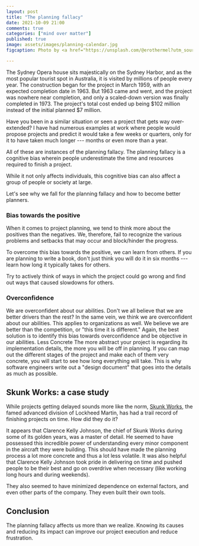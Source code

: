 ```yaml
---
layout: post
title: "The planning fallacy"
date: 2021-10-09 21:00
comments: true
categories: ["mind over matter"]
published: true
image: assets/images/planning-calendar.jpg
figcaption: Photo by <a href="https://unsplash.com/@erothermel?utm_source=unsplash&utm_medium=referral&utm_content=creditCopyText">Eric Rothermel</a> on <a href="https://unsplash.com/s/photos/planning?utm_source=unsplash&utm_medium=referral&utm_content=creditCopyText">Unsplash</a>

---
```

The Sydney Opera house sits majestically on the Sydney Harbor, and as the most popular tourist spot in Australia, it is visited by millions of people every year. The construction began for the project in March 1959, with an expected completion date in 1963. But 1963 came and went, and the project was nowhere near completion, and only a scaled-down version was finally completed in 1973.  The project's total cost ended up being $102 million instead of the initial planned $7 million.

Have you been in a similar situation or seen a project that gets way over-extended? I have had numerous examples at work where people would propose projects and predict it would take a few weeks or quarters, only for it to have taken much longer --- months or even more than a year. 

All of these are instances of the planning fallacy. The planning fallacy is a cognitive bias wherein people underestimate the time and resources required to finish a project. 

While it not only affects individuals, this cognitive bias can also affect a group of people or society at large. 

Let's see why we fall for the planning fallacy and how to become better planners.

### Bias towards the positive
When it comes to project planning, we tend to think more about the positives than the negatives. We, therefore, fail to recognize the various problems and setbacks that may occur and block/hinder the progress. 

To overcome this bias towards the positive, we can learn from others. If you are planning to write a book, don't just think you will do it in six months --- learn how long it typically takes for others. 

Try to actively think of ways in which the project could go wrong and find out ways that caused slowdowns for others.

### Overconfidence
We are overconfident about our abilities. Don't we all believe that we are better drivers than the rest? In the same vein, we think we are overconfident about our abilities. This applies to organizations as well. We believe we are better than the competition, or "this time it is different."
Again, the best solution is to identify this bias towards overconfidence and be objective in our abilities.
Less Concrete
The more abstract your project is regarding its implementation details, the more you will be off in planning. If you can map out the different stages of the project and make each of them very concrete, you will start to see how long everything will take. This is why software engineers write out a "design document" that goes into the details as much as possible.

## Skunk Works: a case study
While projects getting delayed sounds more like the norm, [Skunk Works](https://en.wikipedia.org/wiki/Skunk_Works), the famed advanced division of Lockheed Martin, has had a trail record of finishing projects on time. How did they do it? 

It appears that Clarence Kelly Johnson, the chief of Skunk Works during some of its golden years, was a master of detail. He seemed to have possessed this incredible power of understanding every minor component in the aircraft they were building. This should have made the planning process a lot more concrete and thus a lot less volatile. It was also helpful that Clarence Kelly Johnson took pride in delivering on time and pushed people to be their best and go on overdrive when necessary (like working long hours and during weekends).

They also seemed to have minimized dependence on external factors, and even other parts of the company. They even built their own tools.

## Conclusion
The planning fallacy affects us more than we realize. Knowing its causes and reducing its impact can improve our project execution and reduce frustration. 